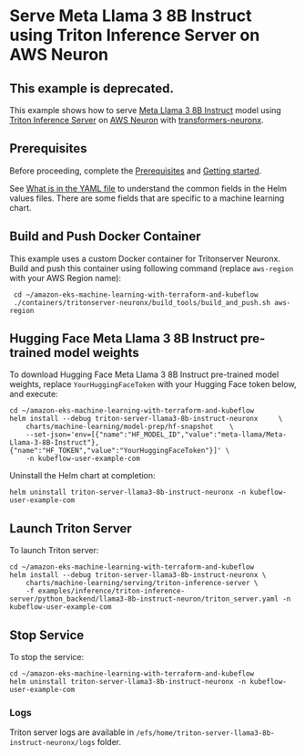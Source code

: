 # Serve Meta Llama 3 8B Instruct using Triton Inference Server on AWS Neuron

## This example is deprecated.

This example shows how to serve [Meta Llama 3 8B Instruct](https://huggingface.co/meta-llama/Meta-Llama-3-8B-Instruct) model using [Triton Inference Server](https://github.com/triton-inference-server) on [AWS Neuron](https://awsdocs-neuron.readthedocs-hosted.com/en/latest/index.html) with [transformers-neuronx](https://github.com/aws-neuron/transformers-neuronx).

## Prerequisites

Before proceeding, complete the [Prerequisites](../../../../../README.md#prerequisites) and [Getting started](../../../../../README.md#getting-started). 

See [What is in the YAML file](../../../../../README.md#yaml-recipes) to understand the common fields in the Helm values files. There are some fields that are specific to a machine learning chart.
    
## Build and Push Docker Container

This example uses a custom Docker container for Tritonserver Neuronx. Build and push this container using following command (replace `aws-region` with your AWS Region name):

     cd ~/amazon-eks-machine-learning-with-terraform-and-kubeflow
     ./containers/tritonserver-neuronx/build_tools/build_and_push.sh aws-region

## Hugging Face Meta Llama 3 8B Instruct  pre-trained model weights

To download Hugging Face Meta Llama 3 8B Instruct  pre-trained model weights, replace `YourHuggingFaceToken` with your Hugging Face token below, and execute:

    cd ~/amazon-eks-machine-learning-with-terraform-and-kubeflow
    helm install --debug triton-server-llama3-8b-instruct-neuronx     \
        charts/machine-learning/model-prep/hf-snapshot    \
        --set-json='env=[{"name":"HF_MODEL_ID","value":"meta-llama/Meta-Llama-3-8B-Instruct"},{"name":"HF_TOKEN","value":"YourHuggingFaceToken"}]' \
        -n kubeflow-user-example-com

Uninstall the Helm chart at completion:

    helm uninstall triton-server-llama3-8b-instruct-neuronx -n kubeflow-user-example-com


## Launch Triton Server

To launch Triton server:

    cd ~/amazon-eks-machine-learning-with-terraform-and-kubeflow
    helm install --debug triton-server-llama3-8b-instruct-neuronx \
        charts/machine-learning/serving/triton-inference-server \
        -f examples/inference/triton-inference-server/python_backend/llama3-8b-instruct-neuron/triton_server.yaml -n kubeflow-user-example-com


## Stop Service

To stop the service:

    cd ~/amazon-eks-machine-learning-with-terraform-and-kubeflow
    helm uninstall triton-server-llama3-8b-instruct-neuronx -n kubeflow-user-example-com

### Logs

Triton server logs are available in `/efs/home/triton-server-llama3-8b-instruct-neuronx/logs` folder. 
